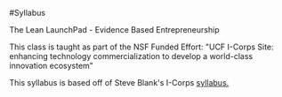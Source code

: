 #Syllabus

The Lean LaunchPad - Evidence Based Entrepreneurship

This class is taught as part of the NSF Funded Effort: "UCF I-Corps Site: enhancing technology commercialization to develop a world-class innovation ecosystem"

This syllabus is based off of Steve Blank's I-Corps [syllabus.](http://www.slideshare.net/sblank/tagged/syllabus)
